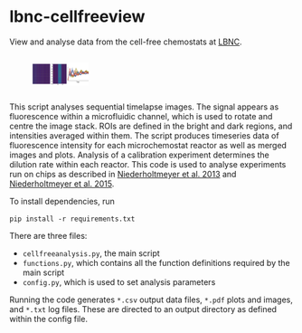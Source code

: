 # lbnc-cellfreeview
View and analyse data from the cell-free chemostats at [LBNC](http://lbnc.epfl.ch/).

<img src="/fig/fig.png" width="100" alt="Cell-free chemostats" align="center" hspace="40" vspace="15">

This script analyses sequential timelapse images. The signal appears as fluorescence within a microfluidic channel, which is used to rotate and centre the image stack. ROIs are defined in the bright and dark regions, and intensities averaged within them. The script produces timeseries data of fluorescence intensity for each microchemostat reactor as well as merged images and plots. Analysis of a calibration experiment determines the dilution rate within each reactor. This code is used to analyse experiments run on chips as described in [Niederholtmeyer et al. 2013](https://www.pnas.org/content/110/40/15985) and [Niederholtmeyer et al. 2015](https://elifesciences.org/articles/09771).  

To install dependencies, run

	pip install -r requirements.txt

There are three files:

* `cellfreeanalysis.py`, the main script
* `functions.py`, which contains all the function definitions required by the main script
* `config.py`, which is used to set analysis parameters

Running the code generates `*.csv` output data files, `*.pdf` plots and images, and `*.txt` log files. These are directed to an output directory as defined within the config file. 

